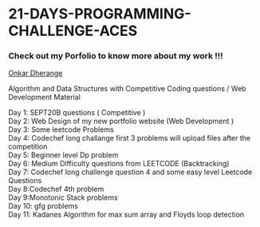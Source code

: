 # 21-DAYS-PROGRAMMING-CHALLENGE-ACES

### Check out my Porfolio to know more about my work !!!
[Onkar Dherange](https://onkar.netlify.app/)

Algorithm and Data Structures with Competitive Coding questions / Web Development Material

Day 1: SEPT20B questions ( Competitive )\
Day 2: Web Design of my new portfolio website (Web Development )\
Day 3: Some leetcode Problems\
Day 4: Codechef long challange first 3 problems will upload files after the competition\
Day 5: Beginner level Dp problem\
Day 6: Medium Difficulty questions from LEETCODE (Backtracking)\
Day 7: Codechef long challenge question 4 and some easy level Leetcode Questions\
Day 8:Codechef 4th problem\
Day 9:Monotonic Stack problems\
Day 10: gfg problems\
Day 11: Kadanes Algorithm for max sum array and Floyds loop detection 
